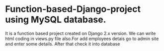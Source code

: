 # Function-based-Django-project using MySQL database.
It is a function based project created on Django 2.x version.
We can write html coding in views.py file also.For add employees detais go to admin site and enter some details.
After that check it into database
